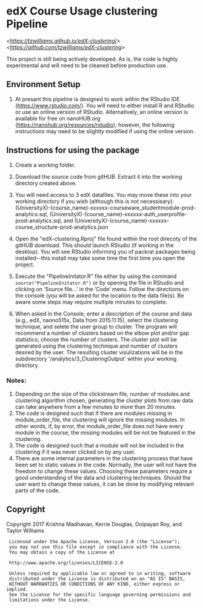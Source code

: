 edX Course Usage clustering Pipeline
==============
_&lt;<https://tzwilliams.github.io/edX-clustering/>&gt;_
_&lt;<https://github.com/tzwilliams/edX-clustering>&gt;_

This project is still being actively developed.  As is, the code is highly experimental and will need to be cleaned before production use.

## Environment Setup
1) At presant this pipeline is designed to work within the RStudio IDE (https://www.rstudio.com/).  You will need to either install R and RStudio or use an online version of RStudio.  Alternatively, an online version is available for free on nanoHUB.org (https://nanohub.org/resources/rstudio); however, the following instructions may need to be slightly modified if using the online version.

## Instructions for using the package
1)	Create a working folder.  
1)  Download the source code from gitHUB.  Extract it into the working directory created above. 
1)	You will need access to 3 edX datafiles.  You may move these into your working directory if you wish (although this is not necessisary): (UniversityX)-(course_name)-xxxxxx-courseware_studentmodule-prod-analytics.sql, (UniversityX)-(course_name)-xxxxxx-auth_userprofile-prod-analytics.sql, and (UniversityX)-(course_name)-xxxxxx-course_structure-prod-analytics.json
1)  Open the "edX-clustering.Rproj" file found within the root direcoty of the gitHUB download.  This should launch RStudio (if working in the desktop).  You will see RStudio informing you of packrat packages being installed--this install may take some time the first time you open the project.

1)  Execute the "PipelineInitator.R" file either by using the command `source("PipelineInitator.R")` or by opening the file in RStudio and clicking on ‘Source file...’ in the ‘Code’ menu.  Follow the directions on the console (you will be asked for the location to the data file(s).  Be aware some steps may require multiple minutes to complete.
1)  When asked in the Console, enter a description of the course and data (e.g., edX, naono515x, Data from 2015.11.15), select the clustering technique, and selete the user group to cluster.  The program will recommend a number of clusters based on the elbow plot and/or gap statistics; choose the number of clusters. The cluster plot will be generated using the clustering technique and number of clusters desired by the user.  The resulting cluster visulizations will be in the subdirectory '/analytics/3_ClusteringOutput' within your working directory.



### Notes:
1)	Depending on the size of the clickstream file, number of modules and clustering algorithm chosen, generating the cluster plots from raw data can take anywhere from a few minutes to more than 20 minutes.
1)	The code is designed such that if there are modules missing in module_order_file, the clustering will ignore the missing modules. In other words, if, by error, the module_order_file does not have every module in the course, the missing modules will be not be featured in the clustering.
1)  The code is designed such that a module will not be included in the clustering if it was never clicked on by any user.
1)	There are some internal parameters in the clustering process that have been set to static values in the code. Normally, the user will not have the freedom to change these values.  Choosing these parameters require a good understanding of the data and clustering techniques. Should the user want to change these values, it can be done by modifying relevant parts of the code.


## Copyright
 Copyright 2017 Krishna Madhavan, Kerrie Douglas, Doipayan Roy, and Taylor Williams
 
     Licensed under the Apache License, Version 2.0 (the "License");
     you may not use this file except in compliance with the License.
     You may obtain a copy of the License at
     
     http://www.apache.org/licenses/LICENSE-2.0
     
     Unless required by applicable law or agreed to in writing, software
     distributed under the License is distributed on an "AS IS" BASIS,
     WITHOUT WARRANTIES OR CONDITIONS OF ANY KIND, either express or implied.
     See the License for the specific language governing permissions and
     limitations under the License.
